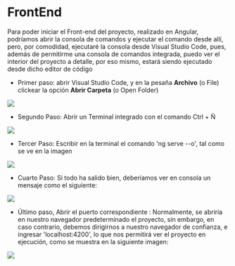 # FrontEnd 

Para poder iniciar el Front-end del proyecto, realizado en Angular, podríamos abrir la consola de comandos y ejecutar el comando desde allí, pero, por comodidad, ejecutaré la consola desde Visual Studio Code, pues, además de permitirme una consola de comandos integrada, puedo ver el interior del proyecto a detalle, por eso mismo, estará siendo ejecutado desde dicho editor de código

- Primer paso: abrir Visual Studio Code, y en la pesaña **Archivo** (o File) clickear la opción **Abrir Carpeta** (o Open Folder)

[![](https://i.imgur.com/xN1NGhh.png)](https://i.imgur.com/xN1NGhh.png)

- Segundo Paso: Abrir un Terminal integrado con el comando Ctrl + Ñ

[![](https://i.imgur.com/fnE5qKm.png)](https://i.imgur.com/fnE5qKm.png)

- Tercer Paso: Escribir en la terminal el comando 'ng serve --o', tal como se ve en la imagen

[![](https://i.imgur.com/fnE5qKm.png)](https://i.imgur.com/fnE5qKm.png)

- Cuarto Paso: Si todo ha salido bien, deberíamos ver en consola un mensaje como el siguiente: 

[![](https://i.imgur.com/Ca3rTDW.png)](https://i.imgur.com/Ca3rTDW.png)

- Último paso, Abrir el puerto correspondiente : Normalmente, se abriría en nuestro navegador predeterminado el proyecto, sin embargo, en caso contrario, debemos dirigirnos a nuestro navegador de confianza, e ingresar 'localhost:4200', lo que nos permitirá ver el proyecto en ejecución, como se muestra en la siguiente imagen: 

[![](https://i.imgur.com/mORBWDb.png)](https://i.imgur.com/mORBWDb.png)
